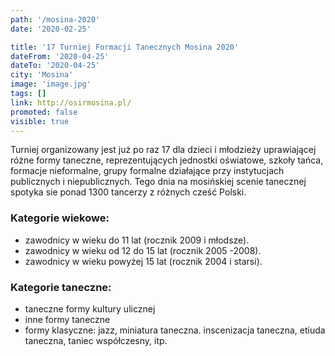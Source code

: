 ```yaml
---
path: '/mosina-2020'
date: '2020-02-25'

title: '17 Turniej Formacji Tanecznych Mosina 2020'
dateFrom: '2020-04-25'
dateTo: '2020-04-25'
city: 'Mosina'
image: 'image.jpg'
tags: []
link: http://osirmosina.pl/
promoted: false
visible: true
---
```

Turniej organizowany jest już po raz 17 dla dzieci i młodzieży uprawiającej różne formy taneczne, reprezentujących jednostki oświatowe, szkoły tańca, formacje nieformalne, grupy formalne działające przy instytucjach publicznych i niepublicznych. Tego dnia na mosińskiej scenie tanecznej spotyka sie ponad 1300 tancerzy z różnych cześć Polski. 

### Kategorie wiekowe:
- zawodnicy w wieku do 11 lat (rocznik 2009 i młodsze).
- zawodnicy w wieku od 12 do 15 lat (rocznik 2005 -2008).
- zawodnicy w wieku powyżej 15 lat (rocznik 2004 i starsi).

### Kategorie taneczne:
- taneczne formy kultury ulicznej
- inne formy taneczne
- formy klasyczne: jazz, miniatura taneczna. inscenizacja taneczna, etiuda taneczna, taniec 
współczesny, itp.